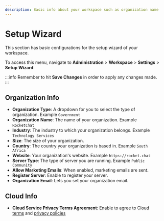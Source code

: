 ```yaml
---
description: Basic info about your workspace such as organization name and country
---
```


# Setup Wizard

This section has basic configurations for the setup wizard of your workspace.

To access this menu, navigate to **Administration** > **Workspace** > **Settings** > **Setup Wizard**.

:::info
Remember to hit **Save Changes** in order to apply any changes made.
:::

## Organization Info

* **Organization Type**: A dropdown for you to select the type of organization. Example `Government`
* **Organization Name**: The name of your organization. Example `RocketChat`
* **Industry**: The industry to which your organization belongs. Example `Technology Services`
* **Size**: The size of your organization.
* **Country**: The country your organization is based in. Example `South Africa`
* **Website**: Your organization's website. Example `https://rocket.chat`
* **Server Type**: The type of server you are running. Example `Public Community`
* **Allow Marketing Emails**: When enabled, marketing emails are sent.
* **Register Server**: Enable to register your server.
* **Organization Email**: Lets you set your organization email.

## Cloud Info

* **Cloud Service Privacy Terms Agreement**: Enable to agree to Cloud [terms](https://rocket.chat/terms) and [privacy policies](https://rocket.chat/privacy)
